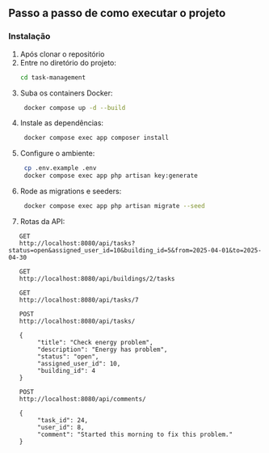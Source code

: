 ## Passo a passo de como executar o projeto

### Instalação
1. Após clonar o repositório
2. Entre no diretório do projeto:
   ```bash
   cd task-management
   ```
3. Suba os containers Docker:
   ```bash
    docker compose up -d --build
   ```
4. Instale as dependências:
   ```bash
    docker compose exec app composer install
   ```
5. Configure o ambiente:
   ```bash
    cp .env.example .env
    docker compose exec app php artisan key:generate
   ```
6. Rode as migrations e seeders:
   ```bash
    docker compose exec app php artisan migrate --seed
   ```
7. Rotas da API: 
```
   GET
   http://localhost:8080/api/tasks?status=open&assigned_user_id=10&building_id=5&from=2025-04-01&to=2025-04-30

   GET
   http://localhost:8080/api/buildings/2/tasks

   GET
   http://localhost:8080/api/tasks/7

   POST
   http://localhost:8080/api/tasks/

   {
        "title": "Check energy problem",
        "description": "Energy has problem",
        "status": "open",
        "assigned_user_id": 10,
        "building_id": 4
   }

   POST
   http://localhost:8080/api/comments/

   {
        "task_id": 24,
        "user_id": 8,
        "comment": "Started this morning to fix this problem."
   }
```
